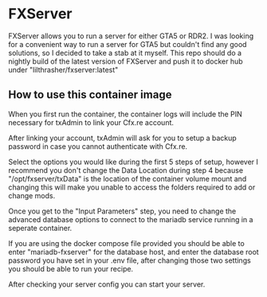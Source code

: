 # FXServer

FXServer allows you to run a server for either GTA5 or RDR2. I was looking for a convenient way to run a server for GTA5 but couldn't find any good solutions, so I decided to take a stab at it myself. This repo should do a nightly build of the latest version of FXServer and push it to docker hub under "lilthrasher/fxserver:latest"

## How to use this container image

When you first run the container, the container logs will include the PIN necessary for txAdmin to link your Cfx.re account.

After linking your account, txAdmin will ask for you to setup a backup password in case you cannot authenticate with Cfx.re.

Select the options you would like during the first 5 steps of setup, however I recommend you don't change the Data Location during step 4 because "/opt/fxserver/txData" is the location of the container volume mount and changing this will make you unable to access the folders required to add or change mods.

Once you get to the "Input Parameters" step, you need to change the advanced database options to connect to the mariadb service running in a seperate container.

If you are using the docker compose file provided you should be able to enter "mariadb-fxserver" for the database host, and enter the database root password you have set in your .env file, after changing those two settings you should be able to run your recipe.

After checking your server config you can start your server.
